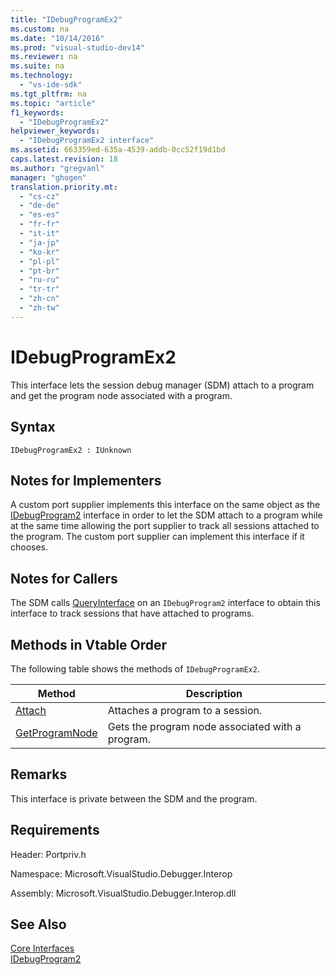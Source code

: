 ```yaml
---
title: "IDebugProgramEx2"
ms.custom: na
ms.date: "10/14/2016"
ms.prod: "visual-studio-dev14"
ms.reviewer: na
ms.suite: na
ms.technology: 
  - "vs-ide-sdk"
ms.tgt_pltfrm: na
ms.topic: "article"
f1_keywords: 
  - "IDebugProgramEx2"
helpviewer_keywords: 
  - "IDebugProgramEx2 interface"
ms.assetid: 663359ed-635a-4539-addb-0cc52f19d1bd
caps.latest.revision: 18
ms.author: "gregvanl"
manager: "ghogen"
translation.priority.mt: 
  - "cs-cz"
  - "de-de"
  - "es-es"
  - "fr-fr"
  - "it-it"
  - "ja-jp"
  - "ko-kr"
  - "pl-pl"
  - "pt-br"
  - "ru-ru"
  - "tr-tr"
  - "zh-cn"
  - "zh-tw"
---
```

# IDebugProgramEx2
This interface lets the session debug manager (SDM) attach to a program and get the program node associated with a program.  
  
## Syntax  
  
```  
IDebugProgramEx2 : IUnknown  
```  
  
## Notes for Implementers  
 A custom port supplier implements this interface on the same object as the [IDebugProgram2](../extensibility/idebugprogram2.md) interface in order to let the SDM attach to a program while at the same time allowing the port supplier to track all sessions attached to the program. The custom port supplier can implement this interface if it chooses.  
  
## Notes for Callers  
 The SDM calls [QueryInterface](../Topic/QueryInterface.md) on an `IDebugProgram2` interface to obtain this interface to track sessions that have attached to programs.  
  
## Methods in Vtable Order  
 The following table shows the methods of `IDebugProgramEx2`.  
  
|Method|Description|  
|------------|-----------------|  
|[Attach](../extensibility/idebugprogramex2--attach.md)|Attaches a program to a session.|  
|[GetProgramNode](../extensibility/idebugprogramex2--getprogramnode.md)|Gets the program node associated with a program.|  
  
## Remarks  
 This interface is private between the SDM and the program.  
  
## Requirements  
 Header: Portpriv.h  
  
 Namespace: Microsoft.VisualStudio.Debugger.Interop  
  
 Assembly: Microsoft.VisualStudio.Debugger.Interop.dll  
  
## See Also  
 [Core Interfaces](../extensibility/core-interfaces.md)   
 [IDebugProgram2](../extensibility/idebugprogram2.md)